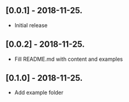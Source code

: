 ## [0.0.1] - 2018-11-25.

* Initial release

## [0.0.2] - 2018-11-25.

* Fill README.md with content and examples

## [0.1.0] - 2018-11-25.

* Add example folder